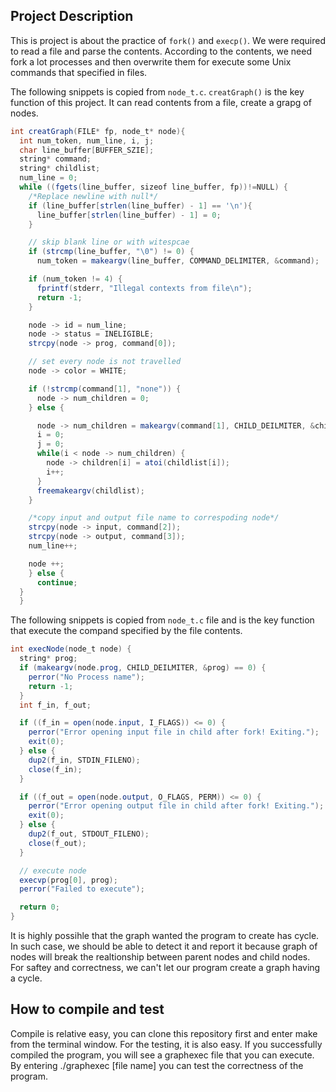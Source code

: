 ## Project Description ##
This is project is about the practice of `fork()` and `execp()`. We were required to
read a file and parse the contents. 
According to the contents, we need fork a lot processes and then overwrite them for 
execute some Unix commands that specified in files.

The following snippets is copied from `node_t.c`. `creatGraph()` is the key function
of this project. It can read contents from a file, create a grapg of nodes. 
```java
int creatGraph(FILE* fp, node_t* node){
  int num_token, num_line, i, j;
  char line_buffer[BUFFER_SZIE];
  string* command;
  string* childlist;
  num_line = 0;
  while ((fgets(line_buffer, sizeof line_buffer, fp))!=NULL) {
    /*Replace newline with null*/
    if (line_buffer[strlen(line_buffer) - 1] == '\n'){
      line_buffer[strlen(line_buffer) - 1] = 0;
    }

    // skip blank line or with witespcae
    if (strcmp(line_buffer, "\0") != 0) {
      num_token = makeargv(line_buffer, COMMAND_DELIMITER, &command);

    if (num_token != 4) {
      fprintf(stderr, "Illegal contexts from file\n");
      return -1;
    }

    node -> id = num_line;
    node -> status = INELIGIBLE;
    strcpy(node -> prog, command[0]);

    // set every node is not travelled
    node -> color = WHITE;

    if (!strcmp(command[1], "none")) {
      node -> num_children = 0;
    } else {

      node -> num_children = makeargv(command[1], CHILD_DEILMITER, &childlist);
      i = 0;
      j = 0;
      while(i < node -> num_children) {
        node -> children[i] = atoi(childlist[i]);
        i++;
      }
      freemakeargv(childlist);
    }

    /*copy input and output file name to correspoding node*/
    strcpy(node -> input, command[2]);
    strcpy(node -> output, command[3]);
    num_line++;

    node ++;
    } else {
      continue;
  }
  }
```
The following snippets is copied from `node_t.c` file and is the key function that
execute the compand specified by the file contents.
```java
int execNode(node_t node) {
  string* prog;
  if (makeargv(node.prog, CHILD_DEILMITER, &prog) == 0) {
    perror("No Process name");
    return -1;
  }
  int f_in, f_out;

  if ((f_in = open(node.input, I_FLAGS)) <= 0) {
    perror("Error opening input file in child after fork! Exiting.");
    exit(0);
  } else {
    dup2(f_in, STDIN_FILENO);
    close(f_in);
  }

  if ((f_out = open(node.output, O_FLAGS, PERM)) <= 0) {
    perror("Error opening output file in child after fork! Exiting.");
    exit(0);
  } else {
    dup2(f_out, STDOUT_FILENO);
    close(f_out);
  }

  // execute node
  execvp(prog[0], prog);
  perror("Failed to execute");

  return 0;
}
```

It is highly possihle that the graph wanted the program to create has cycle. In such
case, we should be able to detect it and report it because graph of nodes will break
the realtionship between parent nodes and child nodes. For saftey and correctness, we
can't let our program create a graph having a cycle. 

## How to compile and test ##
Compile is relative easy, you can clone this repository first and enter make
from the terminal window. 
For the testing, it is also easy. If you successfully compiled the program, you
will see a graphexec file that you can execute. By entering
./graphexec [file name]
you can test the correctness of the program. 
